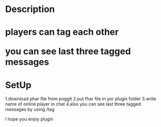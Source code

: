<h1>Description<h1>
 
 players can tag each other
 
 you can see last three tagged messages

<h1>SetUp</h1>

1.download phar file from poggit
2.put fhar file in yor plugin folder
3.write name of online player in chat
4.also you can see last three tagged messages by using /tag

I hope you enjoy plugin
    
